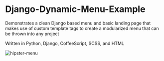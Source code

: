 # Django-Dynamic-Menu-Example

Demonstrates a clean Django based menu and basic landing page that makes use of custom template tags to create a modularized menu that can be thrown into any project


Written in Python, Django, CoffeeScript, SCSS, and HTML

![hipster-menu](https://cloud.githubusercontent.com/assets/5776784/8165452/7ea29028-135e-11e5-9ecd-77696763c21a.gif)
